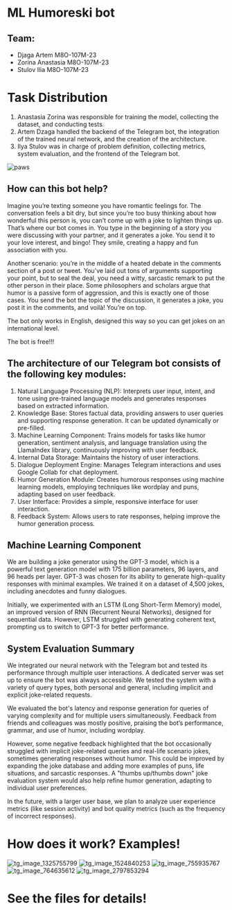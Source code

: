 # ML Humoreski bot

## Team:

* Djaga Artem М8О-107М-23
* Zorina Anastasia М8О-107М-23
* Stulov Ilia М8О-107М-23

# Task Distribution

1. Anastasia Zorina was responsible for training the model, collecting the dataset, and conducting tests.
2. Artem Dzaga handled the backend of the Telegram bot, the integration of the trained neural network, and the creation of the architecture.
3. Ilya Stulov was in charge of problem definition, collecting metrics, system evaluation, and the frontend of the Telegram bot.

![paws](https://github.com/user-attachments/assets/6e31e3d7-4a90-49e8-9a68-123a6e2368ea)


## How can this bot help?
Imagine you’re texting someone you have romantic feelings for. The conversation feels a bit dry, but since you’re too busy thinking about how wonderful this person is, you can’t come up with a joke to lighten things up. That’s where our bot comes in. You type in the beginning of a story you were discussing with your partner, and it generates a joke. You send it to your love interest, and bingo! They smile, creating a happy and fun association with you.

Another scenario: you’re in the middle of a heated debate in the comments section of a post or tweet. You’ve laid out tons of arguments supporting your point, but to seal the deal, you need a witty, sarcastic remark to put the other person in their place. Some philosophers and scholars argue that humor is a passive form of aggression, and this is exactly one of those cases. You send the bot the topic of the discussion, it generates a joke, you post it in the comments, and voilà! You’re on top.

The bot only works in English, designed this way so you can get jokes on an international level.

The bot is free!!!

## The architecture of our Telegram bot consists of the following key modules:

1. Natural Language Processing (NLP): Interprets user input, intent, and tone using pre-trained language models and generates responses based on extracted information.
2. Knowledge Base: Stores factual data, providing answers to user queries and supporting response generation. It can be updated dynamically or pre-filled.
3. Machine Learning Component: Trains models for tasks like humor generation, sentiment analysis, and language translation using the LlamaIndex library, continuously improving with user feedback.
3. Internal Data Storage: Maintains the history of user interactions.
4. Dialogue Deployment Engine: Manages Telegram interactions and uses Google Collab for chat deployment.
5. Humor Generation Module: Creates humorous responses using machine learning models, employing techniques like wordplay and puns, adapting based on user feedback.
6. User Interface: Provides a simple, responsive interface for user interaction.
7. Feedback System: Allows users to rate responses, helping improve the humor generation process.

## Machine Learning Component

We are building a joke generator using the GPT-3 model, which is a powerful text generation model with 175 billion parameters, 96 layers, and 96 heads per layer. GPT-3 was chosen for its ability to generate high-quality responses with minimal examples. We trained it on a dataset of 4,500 jokes, including anecdotes and funny dialogues.

Initially, we experimented with an LSTM (Long Short-Term Memory) model, an improved version of RNN (Recurrent Neural Networks), designed for sequential data. However, LSTM struggled with generating coherent text, prompting us to switch to GPT-3 for better performance.

## System Evaluation Summary

We integrated our neural network with the Telegram bot and tested its performance through multiple user interactions. A dedicated server was set up to ensure the bot was always accessible. We tested the system with a variety of query types, both personal and general, including implicit and explicit joke-related requests.

We evaluated the bot's latency and response generation for queries of varying complexity and for multiple users simultaneously. Feedback from friends and colleagues was mostly positive, praising the bot’s performance, grammar, and use of humor, including wordplay.

However, some negative feedback highlighted that the bot occasionally struggled with implicit joke-related queries and real-life scenario jokes, sometimes generating responses without humor. This could be improved by expanding the joke database and adding more examples of puns, life situations, and sarcastic responses. A "thumbs up/thumbs down" joke evaluation system would also help refine humor generation, adapting to individual user preferences.

In the future, with a larger user base, we plan to analyze user experience metrics (like session activity) and bot quality metrics (such as the frequency of incorrect responses).

# How does it work? Examples!

![tg_image_1325755799](https://github.com/user-attachments/assets/b83f3f19-d2fe-4561-bf2b-3a34daf0234f)
![tg_image_1524840253](https://github.com/user-attachments/assets/ed8e6302-940b-42a0-8fb7-4e69738414ad)
![tg_image_755935767](https://github.com/user-attachments/assets/08da2cd7-e379-47c9-afe4-dcb334034302)
![tg_image_764635612](https://github.com/user-attachments/assets/7242ef8c-9282-410a-b571-62d4e13bd411)
![tg_image_2797853294](https://github.com/user-attachments/assets/ffd59ef3-fa68-45f5-a291-842e2112cb72)

# See the files for details! 

